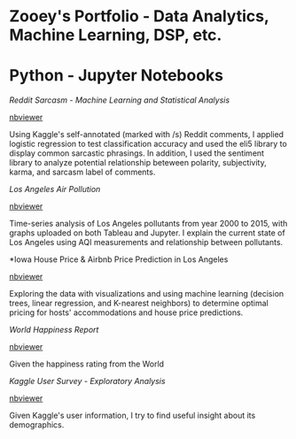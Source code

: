 # Zooey's Portfolio - Data Analytics, Machine Learning, DSP, etc. 

# Python - Jupyter Notebooks

*Reddit Sarcasm - Machine Learning and Statistical Analysis*

[nbviewer](https://nbviewer.jupyter.org/github/ZooeyL/Reddit-Sarcasm-/blob/master/Logistic%20Regression%2C%20Text%20Processing%2C%20and%20Visual%20Analysis%20on%20Reddit%20Sarcasm.ipynb)

Using Kaggle's self-annotated (marked with /s) Reddit comments, I applied logistic regression to test classification accuracy and used the eli5 library to display common sarcastic phrasings. In addition, I used the sentiment library to analyze potential relationship beteween polarity, subjectivity, karma, and sarcasm label of comments. 

*Los Angeles Air Pollution*

[nbviewer](https://nbviewer.jupyter.org/github/ZooeyL/Los-Angeles-Pollution/blob/master/California%20Pollution%20Analysis.ipynb)

Time-series analysis of Los Angeles pollutants from year 2000 to 2015, with graphs uploaded on both Tableau and Jupyter. I explain the current state of Los Angeles using AQI measurements and relationship between pollutants. 

*Iowa House Price & Airbnb Price Prediction in Los Angeles 

[nbviewer](https://nbviewer.jupyter.org/github/ZooeyL/Iowa-House-Price/blob/master/Iowa%20House%20Price%20Regression%20Analysis.ipynb)

Exploring the data with visualizations and using machine learning (decision trees, linear regression, and K-nearest neighbors) to determine optimal pricing for hosts' accommodations and house price predictions. 

*World Happiness Report* 

[nbviewer](https://nbviewer.jupyter.org/github/ZooeyL/World-Happiness-Report/blob/master/Project%207%20-%20Happiness%20Score.ipynb)

Given the happiness rating from the World 

*Kaggle User Survey - Exploratory Analysis* 

[nbviewer](https://nbviewer.jupyter.org/github/ZooeyL/Kaggle-User-Survey/blob/master/User%20Survey%20From%20Kaggle%20.ipynb)

Given Kaggle's user information, I try to find useful insight about its demographics. 

